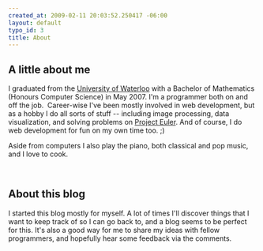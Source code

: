 ```yaml
--- 
created_at: 2009-02-11 20:03:52.250417 -06:00
layout: default
typo_id: 3
title: About
---
```

<h2>A little about me</h2>
<p>I graduated from the <a href="http://www.uwaterloo.ca/">University of Waterloo</a> with a Bachelor of Mathematics (Honours Computer Science) in May 2007. I'm a programmer both on and off the job.&nbsp; Career-wise I've been mostly involved in web development, but as a hobby I do all sorts of stuff -- including image processing, data visualization, and solving problems on <a href="http://projecteuler.net/">Project Euler</a>. And of course, I do web development for fun on my own time too. ;)</p>
<p>Aside from computers I also play the piano, both classical and pop music, and I love to cook.</p>
<p>&nbsp;</p>
<h2>About this blog</h2>
<p>I started this blog mostly for myself. A lot of times I'll discover things that I want to keep track of so I can go back to, and a blog seems to be perfect for this. It's also a good way for me to share my ideas with fellow programmers, and hopefully hear some feedback via the comments.</p>

